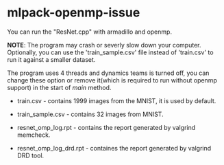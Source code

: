 # mlpack-openmp-issue

  You can run the "ResNet.cpp" with armadillo and openmp. 
  
  **NOTE**: The program may crash or severly slow down your computer. Optionally, you can use the 'train_sample.csv' file instead of 'train.csv' to run it against a smaller dataset. 
  
  The program uses 4 threads and dynamics teams is turned off, you can change these option or remove it(which is required to run without openmp support) in the start of *main* method.

- train.csv - contains 1999 images from the MNIST, it is used by default.
- train_sample.csv - contains 32 images from MNIST.

- resnet_omp_log.rpt - contains the report generated by valgrind memcheck.
- resnet_omp_log_drd.rpt - containes the report generated by valgrind DRD tool. 


